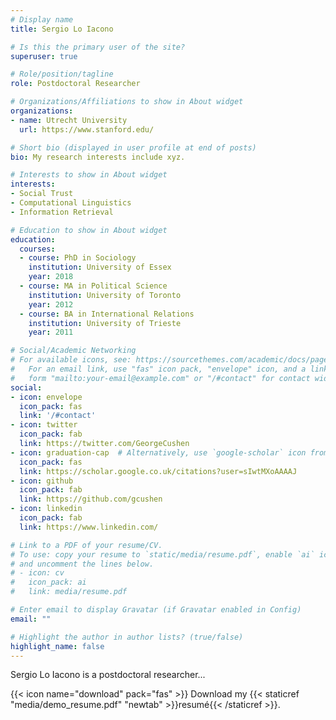 ```yaml
---
# Display name
title: Sergio Lo Iacono

# Is this the primary user of the site?
superuser: true

# Role/position/tagline
role: Postdoctoral Researcher

# Organizations/Affiliations to show in About widget
organizations:
- name: Utrecht University
  url: https://www.stanford.edu/

# Short bio (displayed in user profile at end of posts)
bio: My research interests include xyz.

# Interests to show in About widget
interests:
- Social Trust
- Computational Linguistics
- Information Retrieval

# Education to show in About widget
education:
  courses:
  - course: PhD in Sociology
    institution: University of Essex
    year: 2018
  - course: MA in Political Science
    institution: University of Toronto
    year: 2012
  - course: BA in International Relations
    institution: University of Trieste
    year: 2011

# Social/Academic Networking
# For available icons, see: https://sourcethemes.com/academic/docs/page-builder/#icons
#   For an email link, use "fas" icon pack, "envelope" icon, and a link in the
#   form "mailto:your-email@example.com" or "/#contact" for contact widget.
social:
- icon: envelope
  icon_pack: fas
  link: '/#contact'
- icon: twitter
  icon_pack: fab
  link: https://twitter.com/GeorgeCushen
- icon: graduation-cap  # Alternatively, use `google-scholar` icon from `ai` icon pack
  icon_pack: fas
  link: https://scholar.google.co.uk/citations?user=sIwtMXoAAAAJ
- icon: github
  icon_pack: fab
  link: https://github.com/gcushen
- icon: linkedin
  icon_pack: fab
  link: https://www.linkedin.com/

# Link to a PDF of your resume/CV.
# To use: copy your resume to `static/media/resume.pdf`, enable `ai` icons in `params.toml`, 
# and uncomment the lines below.
# - icon: cv
#   icon_pack: ai
#   link: media/resume.pdf

# Enter email to display Gravatar (if Gravatar enabled in Config)
email: ""

# Highlight the author in author lists? (true/false)
highlight_name: false
---
```


Sergio Lo Iacono is a postdoctoral researcher...

{{< icon name="download" pack="fas" >}} Download my {{< staticref "media/demo_resume.pdf" "newtab" >}}resumé{{< /staticref >}}.
